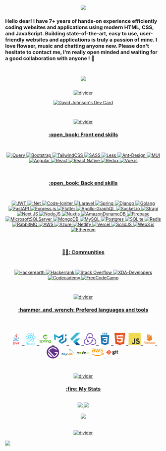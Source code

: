 <p align="center">
  <img src="https://capsule-render.vercel.app/api?text=Codefan&animation=fadeIn&type=waving&color=gradient&height=100"/>
</p>
<h3>Hello dear! 
I have 7+ years of hands-on experience efficiently coding websites and applications using modern HTML, CSS, and JavaScript.
Building state-of-the-art, easy to use, user-friendly websites and applications is truly a passion of mine.
I love flowser, music and chatting anyone new.
Please don't hesitate to contact me, I'm really open minded and waiting for a good collaboration with anyone !  🤝 </h3>
<br/><p align="center" style="margin-bottom: 10px;">
    <img src="https://github-profile-trophy.vercel.app?username=HashiramaDev&theme=onedark&hide_border=true&include_all_commits=true&line_height=27"/>
</p>
<br/><div align="center">
  <img src="https://github.com/naruhitokaide/naruhitokaide/blob/main/divider1.png" alt="divider"/>
</div> 

<p align="center">
<a href="https://app.daily.dev/DavidJohnson"><img src="https://api.daily.dev/devcards/40da15b964fb4c5d916096b51150354f.png?r=pvd" width="400" alt="David Johnson's Dev Card"/>
</p>

<br/><div align="center">
  <img src="https://github.com/naruhitokaide/naruhitokaide/blob/main/divider1.png" alt="divider"/>  
</div> 
  <h3 align="center"> :open_book: Front end skills</h3><br/>
<!-- <div align="center">
  <img src="https://github.com/naruhitokaide/naruhitokaide/blob/main/divider2.png" alt="divider"/>
</div>  -->
<!-- <h3 align="center"><img src="https://github.com/naruhitokaide/naruhitokaide/blob/main/code.gif" height="20"/> Tech & Tools</h3> -->

<!--   <table>
    <tr>
      <td valign="center" width="100px"><b>Frontend<b></td>
      <td valign="center" width="100px"><b>Backend<b></td>
      <td valign="center" width="100px"><b>Dev<b></td>
    </tr>
    <tr>
      <td valign="center" align="center" width="300px">
        <img src="https://img.shields.io/badge/HTML-green" /> 
        <img src="https://img.shields.io/badge/CSS-green" />
        <img src="https://img.shields.io/badge/JavaScript-green" /> 
        <img src="https://img.shields.io/badge/TypeScript-green" />
        <img src="https://img.shields.io/badge/React-green" /> 
        <img src="https://img.shields.io/badge/Vue-green" /> 
        <img src="https://img.shields.io/badge/Angular-green" /> 
        <img src="https://img.shields.io/badge/Bootstrap-green" /> 
        <img src="https://img.shields.io/badge/Tailwind-green" /> 
        <img src="https://img.shields.io/badge/Next-green" /> 
        <img src="https://img.shields.io/badge/Nuxt-green" /> 
        <img src="https://img.shields.io/badge/Shopify-green" /> 
        <img src="https://img.shields.io/badge/Chart.js-green" />
        <img src="https://img.shields.io/badge/Chart.js-green" />
        <img src="https://img.shields.io/badge/Chart.js-green" />
        <img src="https://img.shields.io/badge/Chart.js-green" />
        <img src="https://img.shields.io/badge/Chart.js-green" />
      </td>      
      <td valign="center" align="center" width="300px">
        <img src="https://img.shields.io/badge/SpringBoot-green" /> 
        <img src="https://img.shields.io/badge/Django-green" /> 
        <img src="https://img.shields.io/badge/Python-green" /> 
        <img src="https://img.shields.io/badge/Selenium-green" />        
        <img src="https://img.shields.io/badge/Ruby-green" /> 
        <img src="https://img.shields.io/badge/Rails-green" /> 
        <img src="https://img.shields.io/badge/BeautifulSoup-green" /> 
        <img src="https://img.shields.io/badge/Pandas-green" /> 
        <img src="https://img.shields.io/badge/Numpy-green" /> 
        <img src="https://img.shields.io/badge/Flask-green" /> 
        <img src="https://img.shields.io/badge/PHP-green" /> 
        <img src="https://img.shields.io/badge/Laravel-green" /> 
        <img src="https://img.shields.io/badge/Node.js-green" /> 
        <img src="https://img.shields.io/badge/Express-green" /> 
        <img src="https://img.shields.io/badge/Nest.js-green" /> 
      </td>
      <td valign="center" align="center" width="300px">
        <img src="https://img.shields.io/badge/AWS-green" /> 
        <img src="https://img.shields.io/badge/CI/CD-green" /> 
        <img src="https://img.shields.io/badge/Docker-green" /> 
        <img src="https://img.shields.io/badge/TDD-green" /> 
        <img src="https://img.shields.io/badge/Jira-green" /> 
        <img src="https://img.shields.io/badge/Tezos-green" /> 
        <img src="https://img.shields.io/badge/MySQL-green" /> 
        <img src="https://img.shields.io/badge/NoSQL-green" /> 
        <img src="https://img.shields.io/badge/MongoDB-green" /> 
        <img src="https://img.shields.io/badge/PostgreSQL-green" /> 
      </td>
    </tr>
  </table> -->
<div align="center" style="witdh:100%">
  
  ![jQuery](https://img.shields.io/badge/jquery-%230769AD.svg?style=for-the-badge&logo=jquery&logoColor=white)
  ![Bootstrap](https://img.shields.io/badge/bootstrap-%23563D7C.svg?style=for-the-badge&logo=bootstrap&logoColor=white)
  ![TailwindCSS](https://img.shields.io/badge/tailwindcss-%2338B2AC.svg?style=for-the-badge&logo=tailwind-css&logoColor=white)
  ![SASS](https://img.shields.io/badge/SASS-hotpink.svg?style=for-the-badge&logo=SASS&logoColor=white)
  ![Less](https://img.shields.io/badge/less-2B4C80?style=for-the-badge&logo=less&logoColor=white)
  ![Ant-Design](https://img.shields.io/badge/-AntDesign-%230170FE?style=for-the-badge&logo=ant-design&logoColor=white)
  ![MUI](https://img.shields.io/badge/MUI-%230081CB.svg?style=for-the-badge&logo=mui&logoColor=white)
  ![Angular](https://img.shields.io/badge/angular-%23DD0031.svg?style=for-the-badge&logo=angular&logoColor=white)
  ![React](https://img.shields.io/badge/react-%2320232a.svg?style=for-the-badge&logo=react&logoColor=%2361DAFB)
  ![React Native](https://img.shields.io/badge/react_native-%2320232a.svg?style=for-the-badge&logo=react&logoColor=%2361DAFB)
  ![Redux](https://img.shields.io/badge/redux-%23593d88.svg?style=for-the-badge&logo=redux&logoColor=white)
  ![Vue.js](https://img.shields.io/badge/vuejs-%2335495e.svg?style=for-the-badge&logo=vuedotjs&logoColor=%234FC08D)
</div>

<div align="center" style="witdh:100%"> 
<br/><h3 align="center"> :open_book: Back end skills</h3><br/>

![JWT](https://img.shields.io/badge/JWT-black?style=for-the-badge&logo=JSON%20web%20tokens)
![.Net](https://img.shields.io/badge/.NET-5C2D91?style=for-the-badge&logo=.net&logoColor=white)
![Code-Igniter](https://img.shields.io/badge/CodeIgniter-%23EF4223.svg?style=for-the-badge&logo=codeIgniter&logoColor=white)
![Laravel](https://img.shields.io/badge/laravel-%23FF2D20.svg?style=for-the-badge&logo=laravel&logoColor=white)
![Spring](https://img.shields.io/badge/spring-%236DB33F.svg?style=for-the-badge&logo=spring&logoColor=white)
![Django](https://img.shields.io/badge/django-%23092E20.svg?style=for-the-badge&logo=django&logoColor=white)
![Golang](https://img.shields.io/badge/Golang-%23EF4223.svg?style=for-the-badge&logo=Golang&logoColor=white)
![FastAPI](https://img.shields.io/badge/FastAPI-005571?style=for-the-badge&logo=fastapi)
![Express.js](https://img.shields.io/badge/express.js-%23404d59.svg?style=for-the-badge&logo=express&logoColor=%2361DAFB)
![Flutter](https://img.shields.io/badge/Flutter-%2302569B.svg?style=for-the-badge&logo=Flutter&logoColor=white)
![Apollo-GraphQL](https://img.shields.io/badge/-ApolloGraphQL-311C87?style=for-the-badge&logo=apollo-graphql)
![Socket.io](https://img.shields.io/badge/Socket.io-black?style=for-the-badge&logo=socket.io&badgeColor=010101)
![Strapi](https://img.shields.io/badge/strapi-%232E7EEA.svg?style=for-the-badge&logo=strapi&logoColor=white)
![Next JS](https://img.shields.io/badge/Next-black?style=for-the-badge&logo=next.js&logoColor=white)
![NodeJS](https://img.shields.io/badge/node.js-6DA55F?style=for-the-badge&logo=node.js&logoColor=white)
![Nuxtjs](https://img.shields.io/badge/Nuxt-002E3B?style=for-the-badge&logo=nuxtdotjs&logoColor=#00DC82)
![AmazonDynamoDB](https://img.shields.io/badge/Amazon%20DynamoDB-4053D6?style=for-the-badge&logo=Amazon%20DynamoDB&logoColor=white)
![Firebase](https://img.shields.io/badge/Firebase-039BE5?style=for-the-badge&logo=Firebase&logoColor=white)
![MicrosoftSQLServer](https://img.shields.io/badge/Microsoft%20SQL%20Sever-CC2927?style=for-the-badge&logo=microsoft%20sql%20server&logoColor=white)
![MongoDB](https://img.shields.io/badge/MongoDB-%234ea94b.svg?style=for-the-badge&logo=mongodb&logoColor=white)
![MySQL](https://img.shields.io/badge/mysql-%2300f.svg?style=for-the-badge&logo=mysql&logoColor=white)
![Postgres](https://img.shields.io/badge/postgres-%23316192.svg?style=for-the-badge&logo=postgresql&logoColor=white)
![SQLite](https://img.shields.io/badge/sqlite-%2307405e.svg?style=for-the-badge&logo=sqlite&logoColor=white)
![Redis](https://img.shields.io/badge/redis-%23DD0031.svg?style=for-the-badge&logo=redis&logoColor=white)
![RabbitMQ](https://img.shields.io/badge/Rabbitmq-FF6600?style=for-the-badge&logo=rabbitmq&logoColor=white)
![AWS](https://img.shields.io/badge/AWS-%23FF9900.svg?style=for-the-badge&logo=amazon-aws&logoColor=white)
![Azure](https://img.shields.io/badge/azure-%230072C6.svg?style=for-the-badge&logo=microsoftazure&logoColor=white)
![Netlify](https://img.shields.io/badge/netlify-%23000000.svg?style=for-the-badge&logo=netlify&logoColor=#00C7B7)
![Vercel](https://img.shields.io/badge/vercel-%23000000.svg?style=for-the-badge&logo=vercel&logoColor=white)
![SolidJS](https://img.shields.io/badge/SolidJS-2c4f7c?style=for-the-badge&logo=solid&logoColor=c8c9cb)
![Web3.js](https://img.shields.io/badge/web3.js-F16822?style=for-the-badge&logo=web3.js&logoColor=white)
![Ethereum](https://img.shields.io/badge/Ethereum-3C3C3D?style=for-the-badge&logo=Ethereum&logoColor=white)
</div>

<div align="center" style="witdh:100%"> 
<br/><h3> 👱‍♀️: Communities</h3><br/>

![Hackerearth](https://img.shields.io/badge/HackerEarth-%232C3454.svg?&style=for-the-badge&logo=HackerEarth&logoColor=Blue)
![Hackerrank](https://img.shields.io/badge/-Hackerrank-2EC866?style=for-the-badge&logo=HackerRank&logoColor=white)
![Stack Overflow](https://img.shields.io/badge/-Stackoverflow-FE7A16?style=for-the-badge&logo=stack-overflow&logoColor=white)
![XDA-Developers](https://img.shields.io/badge/XDA--Developers-%23AC6E2F.svg?style=for-the-badge&logo=XDA-Developers&logoColor=white)
![Codecademy](https://img.shields.io/badge/Codecademy-FFF0E5?style=for-the-badge&logo=codecademy&logoColor=1F243A)
![FreeCodeCamp](https://img.shields.io/badge/Freecodecamp-%23123.svg?&style=for-the-badge&logo=freecodecamp&logoColor=green)
</div>

<br/><div align="center">
  <img src="https://github.com/naruhitokaide/naruhitokaide/blob/main/divider2.png" alt="divider"/>
</div> 
<div align="center" style="witdh:100%"> 
<h3>
 :hammer_and_wrench: Prefered languages and tools
</h3><br/><br/>

  <img src="https://github.com/devicons/devicon/blob/master/icons/java/java-original-wordmark.svg" title="Java" alt="Java" width="40" height="40"/>&nbsp;
  <img src="https://github.com/devicons/devicon/blob/master/icons/react/react-original-wordmark.svg" title="React" alt="React" width="40" height="40"/>&nbsp;
  <img src="https://github.com/devicons/devicon/blob/master/icons/spring/spring-original-wordmark.svg" title="Spring" alt="Spring" width="40" height="40"/>&nbsp;
  <img src="https://github.com/devicons/devicon/blob/master/icons/materialui/materialui-original.svg" title="Material UI" alt="Material UI" width="40" height="40"/>&nbsp;
  <img src="https://github.com/devicons/devicon/blob/master/icons/flutter/flutter-original.svg" title="Flutter" alt="Flutter" width="40" height="40"/>&nbsp;
  <img src="https://github.com/devicons/devicon/blob/master/icons/redux/redux-original.svg" title="Redux" alt="Redux " width="40" height="40"/>&nbsp;
  <img src="https://github.com/devicons/devicon/blob/master/icons/css3/css3-plain-wordmark.svg"  title="CSS3" alt="CSS" width="40" height="40"/>&nbsp;
  <img src="https://github.com/devicons/devicon/blob/master/icons/html5/html5-original.svg" title="HTML5" alt="HTML" width="40" height="40"/>&nbsp;
  <img src="https://github.com/devicons/devicon/blob/master/icons/javascript/javascript-original.svg" title="JavaScript" alt="JavaScript" width="40" height="40"/>&nbsp;
  <img src="https://github.com/devicons/devicon/blob/master/icons/firebase/firebase-plain-wordmark.svg" title="Firebase" alt="Firebase" width="40" height="40"/>&nbsp;
  <img src="https://github.com/devicons/devicon/blob/master/icons/gatsby/gatsby-original.svg" title="Gatsby"  alt="Gatsby" width="40" height="40"/>&nbsp;
  <img src="https://github.com/devicons/devicon/blob/master/icons/mysql/mysql-original-wordmark.svg" title="MySQL"  alt="MySQL" width="40" height="40"/>&nbsp;
  <img src="https://github.com/devicons/devicon/blob/master/icons/nodejs/nodejs-original-wordmark.svg" title="NodeJS" alt="NodeJS" width="40" height="40"/>&nbsp;
  <img src="https://github.com/devicons/devicon/blob/master/icons/amazonwebservices/amazonwebservices-plain-wordmark.svg" title="AWS" alt="AWS" width="40" height="40"/>&nbsp;
  <img src="https://github.com/devicons/devicon/blob/master/icons/git/git-original-wordmark.svg" title="Git" alt="Git" width="40" height="40"/>&nbsp;  
</div>

<br/><div align="center">
  <img src="https://github.com/naruhitokaide/naruhitokaide/blob/main/divider2.png" alt="divider"/>
</div> 
<div align="center" style="witdh:100%"> 
<h3>
 :fire: My Stats
</h3><br/>
 </div>
<div align="center" style="witdh:100%"> 
  <img src = "https://github-readme-stats.vercel.app/api?username=codefan-cool&hide_border=true&show_icons=true&include_all_commits=true&count_private=true&theme=tokyonight&line_height=27">  
<img src = "https://github-readme-streak-stats.herokuapp.com?user=codefan-cool&theme=tokyonight&hide_border=true&include_all_commits=true&line_height=27">
<br><br>
   <img src = "https://github-readme-stats.vercel.app/api/top-langs/?username=HashiramaDev&hide=PHP,html,c&theme=tokyonight&hide_border=true&line_height=27">    
</div>
<br/>
<br/><div align="center">
  <img src="https://github.com/naruhitokaide/naruhitokaide/blob/main/divider1.png" alt="divider"/>  
</div> 
<br/>
  <img src="https://activity-graph.herokuapp.com/graph?username=codefan-cool&bg_color=000000&color=00ffff&line=00ffff&point=ffffff&area=true&hide_border=true"/>
<br/>
<!-- ![Snake animation](https://github.com/thepiyushmalhotra/thepiyushmalhotra/blob/output/github-contribution-grid-snake.svg) -->
